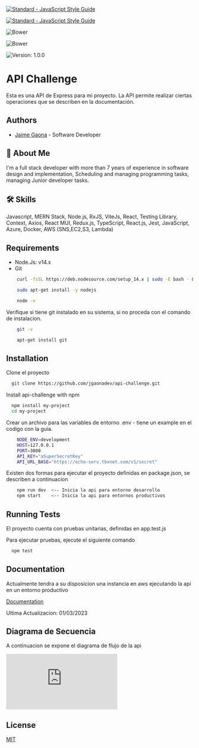 

[![Standard - JavaScript Style Guide](https://cdn.rawgit.com/standard/standard/master/badge.svg)](https://github.com/standard/standard)

[![Standard - JavaScript Style Guide](https://img.shields.io/badge/code%20style-standard-brightgreen.svg)](https://standardjs.com/)

![Bower](https://img.shields.io/bower/l/bootstrap?color=blue&logo=node&logoColor=red)

![Bower](https://img.shields.io/badge/Node-V14.x-blue)



![Version: 1.0.0](https://img.shields.io/badge/Version-1.0.0-brightgreen.svg)


# API Challenge

Esta es una API de Express para mi proyecto. La API permite realizar ciertas operaciones que se describen en la documentación.


## Authors

- [Jaime Gaona](https://github.com/jgaonadev) - Software Developer


## 🚀 About Me
I'm a full stack developer with more than 7 years of experience in
software design and implementation, Scheduling and
managing programming tasks, managing Junior
developer tasks.


## 🛠 Skills
Javascript, MERN Stack, Node.js, RxJS, ViteJs, React, Testing Library, Context, Axios, React
MUI, Redux.js, TypeScript, React.js, Jest, JavaScript, Azure, Docker, AWS (SNS,EC2,S3, Lambda)


## Requirements

* Node.Js: v14.x
* Git

```bash
    curl -fsSL https://deb.nodesource.com/setup_14.x | sudo -E bash - &&\

    sudo apt-get install -y nodejs

    node -v
```

Verifique si tiene git instalado en su sistema, si no proceda con el comando de instalacion.
```bash
    git -v

    apt-get install git
```

## Installation

Clone el proyecto
```bash
  git clone https://github.com/jgaonadev/api-challenge.git
```


Install api-challenge with npm

```bash
  npm install my-project
  cd my-project
```

Crear un archivo para las variables de entorno .env - tiene un example en el codigo con la guia.
```bash
    NODE_ENV=development
    HOST=127.0.0.1
    PORT=3000
    API_KEY="aSuperSecretKey"
    API_URL_BASE="https://echo-serv.tbxnet.com/v1/secret"
```

Existen dos formas para ejecutar el proyecto definidas en package.json, se describen a continuacion
```bash
    npm run dev  <-- Inicia la api para entorno desarrollo
    npm start    <-- Inicia la api para entornos productivos 
```
## Running Tests

El proyecto cuenta con pruebas unitarias, definidas en app.test.js

Para ejecutar pruebas, ejecute el siguiente comando

```bash
  npm test
```


## Documentation

Actualmente tendra a su disposicion una instancia en aws ejecutando la api en un entorno productivo

[Documentation](http://3.216.125.244/api-docs)

Ultima Actualizacion: 01/03/2023


## Diagrama de Secuencia

A continuacion se expone el diagrama de flujo de la api

![App Screenshot](https://cs1.ssltrust.me/index.php/apps/files_sharing/ajax/publicpreview.php?x=1847&y=602&a=true&file=fullstackflowdiagram.png&t=6u9aC5hCTEhTpT1&scalingup=0)


## License

[MIT](https://choosealicense.com/licenses/mit/)

